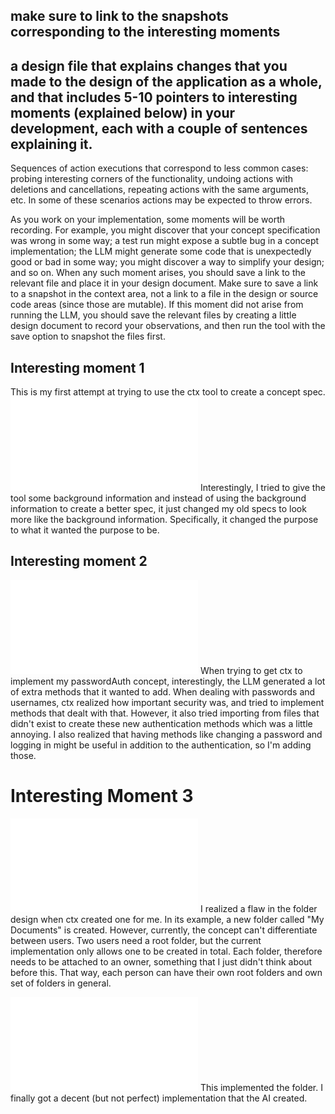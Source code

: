 ## make sure to link to the snapshots corresponding to the interesting moments

## a design file that explains changes that you made to the design of the application as a whole, and that includes 5-10 pointers to interesting moments (explained below) in your development, each with a couple of sentences explaining it.

Sequences of action executions that correspond to less common cases: probing interesting corners of the functionality, undoing actions with deletions and cancellations, repeating actions with the same arguments, etc. In some of these scenarios actions may be expected to throw errors.

As you work on your implementation, some moments will be worth recording. For example, you might discover that your concept specification was wrong in some way; a test run might expose a subtle bug in a concept implementation; the LLM might generate some code that is unexpectedly good or bad in some way; you might discover a way to simplify your design; and so on. When any such moment arises, you should save a link to the relevant file and place it in your design document. Make sure to save a link to a snapshot in the context area, not a link to a file in the design or source code areas (since those are mutable). If this moment did not arise from running the LLM, you should save the relevant files by creating a little design document to record your observations, and then run the tool with the save option to snapshot the files first.


## Interesting moment 1
This is my first attempt at trying to use the ctx tool to create a concept spec.
![Generating Conecpt Spec Prompt](/Users/muktharamesh/Documents/6104/scriblit_backend/context/design/brainstorming/questioning.md/20251013_232619.9d7e6fff.md)
Interestingly, I tried to give the tool some background information and instead of using the background information to create a better spec, it just changed my old specs to look more like the background information.  Specifically, it changed the purpose to what it wanted the purpose to be.

## Interesting moment 2
![Implementing Password Auth](/Users/muktharamesh/Documents/6104/scriblit_backend/context/design/brainstorming/questioning.md/20251014_010352.1dce5115.md) 
When trying to get ctx to implement my passwordAuth concept, interestingly, the LLM generated a lot of extra methods that it wanted to add.  When dealing with passwords and usernames, ctx realized how important security was, and tried to implement methods that dealt with that.  However, it also tried importing from files that didn't exist to create these new authentication methods which was a little annoying.  I also realized that having methods like changing a password and logging in might be useful in addition to the authentication, so I'm adding those.


# Interesting Moment 3
![Folders](/Users/muktharamesh/Documents/6104/scriblit_backend/context/design/brainstorming/questioning.md/20251014_012241.143afb76.md)
I realized a flaw in the folder design when ctx created one for me.  In its example, a new folder called "My Documents" is created.  However, currently, the concept can't differentiate between users.  Two users need a root folder, but the current implementation only allows one to be created in total.  Each folder, therefore needs to be attached to an owner, something that I just didn't think about before this.  That way, each person can have their own root folders and own set of folders in general.


![a prompt](/Users/muktharamesh/Documents/6104/scriblit_backend/context/design/brainstorming/questioning.md/20251014_013829.3e7a3953.md)
This implemented the folder.  I finally got a decent (but not perfect) implementation that the AI created.